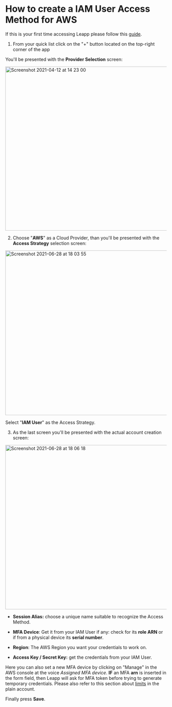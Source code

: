 # How to create a IAM User Access Method for AWS

If this is your first time accessing Leapp please follow this [guide](https://github.com/Noovolari/leapp/wiki/first-access).

1) From your quick list click on the "+" button located on the top-right corner of the app

You'll be presented with the **Provider Selection** screen:

<img width="512" alt="Screenshot 2021-04-12 at 14 23 00" src="https://user-images.githubusercontent.com/9497292/114393749-ac205100-9b9a-11eb-94a2-726377d6023b.png">

2) Choose "**AWS**" as a Cloud Provider, than you'll be presented with the **Access Strategy** selection screen:

<img width="514" alt="Screenshot 2021-06-28 at 18 03 55" src="https://user-images.githubusercontent.com/9497292/123668406-5d01c800-d83b-11eb-8e51-d51ac72e806c.png">

Select "**IAM User**" as the Access Strategy.

3) As the last screen you'll be presented with the actual account creation screen:

<img width="513" alt="Screenshot 2021-06-28 at 18 06 18" src="https://user-images.githubusercontent.com/9497292/123668629-94707480-d83b-11eb-8dd2-0a12739b4362.png">

- **Session Alias:** choose a unique name suitable to recognize the Access Method.
- **MFA Device**: Get it from your IAM User if any: check for its **role ARN** or if from a physical device its **serial number**.

- **Region**: The AWS Region you want your credentials to work on.
- **Access Key / Secret Key:** get the credentials from your IAM User.

Here you can also set a new MFA device by clicking on "Manage" in the AWS console at the voice *Assigned MFA device*. **IF** an MFA **arn** is inserted in the form field, then Leapp will ask for MFA token before trying to generate temporary credentials. Please also refer to this section about [limits](https://github.com/Noovolari/leapp/wiki/Limited-role-permissions-for-AWS-plain-account) in the plain account.

Finally press **Save**.
